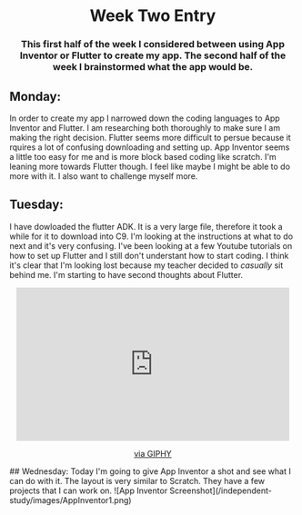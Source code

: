 # <center>Week Two Entry</center> 
### <center>This first half of the week I considered between using App Inventor or Flutter to create my app. The second half of the week I brainstormed what the app would be.</center> 
## Monday:
In order to create my app I narrowed down the coding languages to App Inventor and Flutter. I am researching both thoroughly to make sure I am making the right decision. Flutter seems more difficult to persue because it rquires a lot of confusing downloading and setting up. App Inventor seems a little too easy for me and is more block based coding like scratch. I'm leaning more towards Flutter though. I feel like maybe I might be able to do more with it. I also want to challenge myself more. 
## Tuesday:
I have dowloaded the flutter ADK. It is a very large file, therefore it took a while for it to download into C9. I'm looking at the instructions at what to do next and it's very confusing. I've been looking at a few Youtube tutorials on how to set up Flutter and I still don't understant how to start coding. I think it's clear that I'm looking lost because my teacher decided to *casually* sit behind me. I'm starting to have second thoughts about Flutter.
<center><iframe src="https://giphy.com/embed/3o7TKRrRSZwAJF0vLO" width="480" height="270" frameBorder="0" class="giphy-embed" allowFullScreen></iframe><p><a href="https://giphy.com/gifs/heute-show-creep-stalking-behind-you-3o7TKRrRSZwAJF0vLO">via GIPHY</a></p></center>
## Wednesday:
Today I'm going to give App Inventor a shot and see what I can do with it. The layout is very similar to Scratch. They have a few projects that I can work on.
![App Inventor Screenshot](/independent-study/images/AppInventor1.png)
